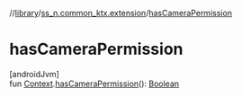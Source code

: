 //[library](../../index.md)/[ss_n.common_ktx.extension](index.md)/[hasCameraPermission](has-camera-permission.md)

# hasCameraPermission

[androidJvm]\
fun [Context](https://developer.android.com/reference/kotlin/android/content/Context.html).[hasCameraPermission](has-camera-permission.md)(): [Boolean](https://kotlinlang.org/api/latest/jvm/stdlib/kotlin/-boolean/index.html)
